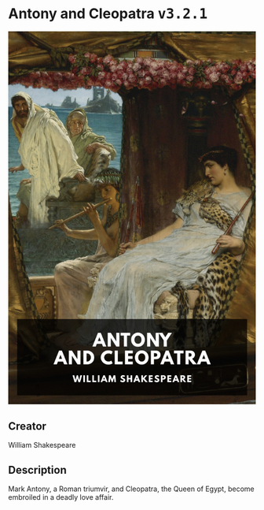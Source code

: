 
# Antony and Cleopatra <kbd>v3.2.1</kbd>

<center>
  <img src="./cover-1024.jpg"/>
</center>

## Creator
William Shakespeare

## Description
Mark Antony, a Roman triumvir, and Cleopatra, the Queen of Egypt, become embroiled in a deadly love affair.
